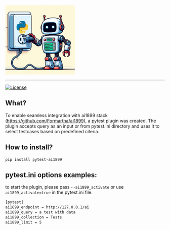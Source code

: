 <img src=".readme/pytest-ai1899-plugin.jpeg" alt="pytest-ai1899-plugin" width="220">

------

[![License](https://img.shields.io/badge/License-MIT-blue.svg)](https://opensource.org/license/mit)

What?
------
To enable seamless integration with ai1899 stack (https://github.com/Formartha/ai1899), a pytest plugin was created.
The plugin accepts query as an input or from pytest.ini directory and uses it to select testcases based on predefined citeria.

How to install?
----------
```
pip install pytest-ai1899
```

pytest.ini options examples:
-----------------------------------------------------
to start the plugin, please pass ```--ai1899_activate``` or use ```ai1899_activate=true``` in the pytest.ini file.
```
[pytest]
ai1899_endpoint = http://127.0.0.1/ai
ai1899_query = a test with data
ai1899_collection = Tests
ai1899_limit = 5
```
